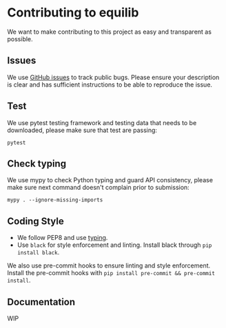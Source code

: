 # Contributing to equilib
We want to make contributing to this project as easy and transparent as possible.

## Issues
We use [GitHub issues](../../issues) to track public bugs. Please ensure your description is
clear and has sufficient instructions to be able to reproduce the issue.

## Test
We use pytest testing framework and testing data that needs to be downloaded, please make sure that test are passing:
```
pytest
```

## Check typing
We use mypy to check Python typing and guard API consistency, please make sure next command doesn't complain prior to submission:
```
mypy . --ignore-missing-imports
```

## Coding Style
  - We follow PEP8 and use [typing](https://docs.python.org/3/library/typing.html).
  - Use `black` for style enforcement and linting. Install black through `pip install black`.

  We also use pre-commit hooks to ensure linting and style enforcement. Install the pre-commit hooks with `pip install pre-commit && pre-commit install`.

## Documentation
WIP
